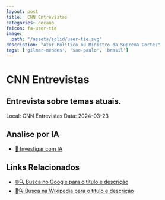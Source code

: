 ```yaml
---
layout: post
title:  CNN Entrevistas
categories: decano
faicon: fa-user-tie
image:
  path: "/assets/solid/user-tie.svg"
description: "Ator Político ou Ministro da Suprema Corte?"
tags: ['gilmar-mendes', 'sao-paulo', 'brasil']
---
```


# CNN Entrevistas
## Entrevista sobre temas atuais.
Local: CNN Entrevistas
Data: 2024-03-23

## Analise por IA
- [🤖 Investigar com IA](https://www.perplexity.ai/search?q=%22Gilmar%20Mendes%22%20%2B%20CNN%20Entrevistas%20Entrevista%20sobre%20temas%20atuais.%20S%C3%A3o%20Paulo%2C%20Brasil)

## Links Relacionados
- [🌐🔍 Busca no Google para o título e descrição](https://www.google.com/search?q=%22Gilmar%20Mendes%22%20%2B%20CNN%20Entrevistas%20Entrevista%20sobre%20temas%20atuais.%20S%C3%A3o%20Paulo%2C%20Brasil)
- [📖🔍 Busca na Wikipedia para o título e descrição](https://pt.wikipedia.org/w/index.php?search=%22Gilmar%20Mendes%22%20%2B%20CNN%20Entrevistas%20Entrevista%20sobre%20temas%20atuais.%20S%C3%A3o%20Paulo%2C%20Brasil)

